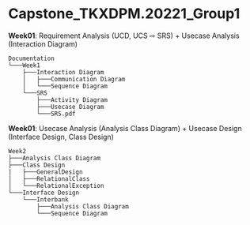 # Capstone_TKXDPM.20221_Group1

**Week01**: Requirement Analysis (UCD, UCS ⇨ SRS) + Usecase Analysis (Interaction Diagram)

    Documentation
    └───Week1
        ├───Interaction Diagram
        │   ├───Communication Diagram
        │   └───Sequence Diagram
        └───SRS
            ├───Activity Diagram
            ├───Usecase Diagram
            └───SRS.pdf

**Week01**: Usecase Analysis (Analysis Class Diagram) + Usecase Design (Interface Design, Class Design)

    Week2
    ├───Analysis Class Diagram
    ├───Class Design
    |   ├───GeneralDesign
    │   ├───RelationalClass
    │   └───RelationalException
    └───Interface Design
        └───Interbank
            ├───Analysis Class Diagram
            └───Sequence Diagram
